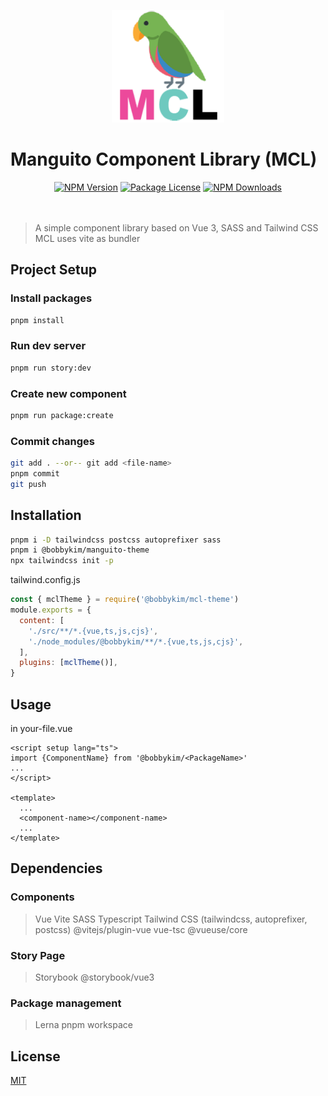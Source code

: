<p align="center">
  <a href="https://manguito-component-library.vercel.app" target="_blank">
    <img width="180" src="public/mcl-logo-square.png" alt="MCL Logo" />
  </a>
</p>

# Manguito Component Library (MCL)

<div align="center">
<a href="https://www.npmjs.com/package/@bobbykim/manguito-theme" target="_blank"><img src="https://img.shields.io/npm/v/@bobbykim/manguito-theme.svg" alt="NPM Version" /></a>
<a href="https://www.npmjs.com/package/@bobbykim/manguito-theme" target="_blank"><img src="https://img.shields.io/npm/l/@bobbykim/manguito-theme.svg" alt="Package License" /></a>
<a href="https://www.npmjs.com/package/@bobbykim/manguito-theme" target="_blank"><img src="https://img.shields.io/npm/dm/@bobbykim/manguito-theme.svg" alt="NPM Downloads" /></a>
</div>
<br></br>

> A simple component library based on Vue 3, SASS and Tailwind CSS
> MCL uses vite as bundler

## Project Setup

### Install packages

```sh
pnpm install
```

### Run dev server

```sh
pnpm run story:dev
```

### Create new component

```sh
pnpm run package:create
```

### Commit changes

```sh
git add . --or-- git add <file-name>
pnpm commit
git push
```

## Installation

```sh
pnpm i -D tailwindcss postcss autoprefixer sass
pnpm i @bobbykim/manguito-theme
npx tailwindcss init -p
```

tailwind.config.js

```js
const { mclTheme } = require('@bobbykim/mcl-theme')
module.exports = {
  content: [
    './src/**/*.{vue,ts,js,cjs}',
    './node_modules/@bobbykim/**/*.{vue,ts,js,cjs}',
  ],
  plugins: [mclTheme()],
}
```

## Usage

in your-file.vue

```vue
<script setup lang="ts">
import {ComponentName} from '@bobbykim/<PackageName>'
...
</script>

<template>
  ...
  <component-name></component-name>
  ...
</template>
```

## Dependencies

### Components

> Vue
> Vite
> SASS
> Typescript
> Tailwind CSS (tailwindcss, autoprefixer, postcss)
> @vitejs/plugin-vue
> vue-tsc
> @vueuse/core

### Story Page

> Storybook
> @storybook/vue3

### Package management

> Lerna
> pnpm workspace

## License

[MIT](http://opensource.org/licenses/MIT)
